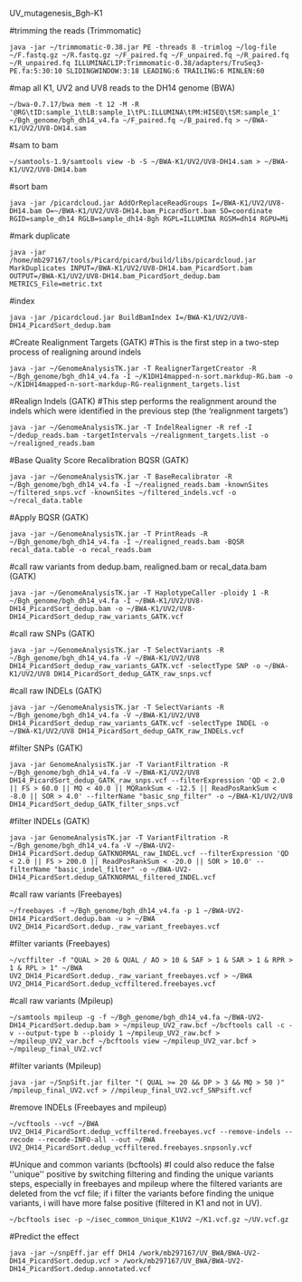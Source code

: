 UV_mutagenesis_Bgh-K1

#trimming the reads (Trimmomatic)

```
java -jar ~/trimmomatic-0.38.jar PE -threads 8 -trimlog ~/log-file ~/F.fastq.gz ~/R.fastq.gz ~/F_paired.fq ~/F_unpaired.fq ~/R_paired.fq ~/R_unpaired.fq ILLUMINACLIP:Trimmomatic-0.38/adapters/TruSeq3-PE.fa:5:30:10 SLIDINGWINDOW:3:18 LEADING:6 TRAILING:6 MINLEN:60
```
#map all K1, UV2 and UV8 reads to the DH14 genome (BWA)
```
~/bwa-0.7.17/bwa mem -t 12 -M -R '@RG\tID:sample_1\tLB:sample_1\tPL:ILLUMINA\tPM:HISEQ\tSM:sample_1' ~/Bgh_genome/bgh_dh14_v4.fa ~/F_paired.fq ~/B_paired.fq > ~/BWA-K1/UV2/UV8-DH14.sam
```
#sam to bam
```
~/samtools-1.9/samtools view -b -S ~/BWA-K1/UV2/UV8-DH14.sam > ~/BWA-K1/UV2/UV8-DH14.bam
```
#sort bam
```
java -jar /picardcloud.jar AddOrReplaceReadGroups I=/BWA-K1/UV2/UV8-DH14.bam O=~/BWA-K1/UV2/UV8-DH14.bam_PicardSort.bam SO=coordinate RGID=sample_dh14 RGLB=sample_dh14-Bgh RGPL=ILLUMINA RGSM=dh14 RGPU=Mi
```
#mark duplicate
```
java -jar /home/mb297167/tools/Picard/picard/build/libs/picardcloud.jar MarkDuplicates INPUT=/BWA-K1/UV2/UV8-DH14.bam_PicardSort.bam OUTPUT=/BWA-K1/UV2/UV8-DH14.bam_PicardSort_dedup.bam METRICS_File=metric.txt
```
#index
```
java -jar /picardcloud.jar BuildBamIndex I=/BWA-K1/UV2/UV8-DH14_PicardSort_dedup.bam
```
#Create Realignment Targets (GATK) #This is the first step in a two-step process of realigning around indels

```
java -jar ~/GenomeAnalysisTK.jar -T RealignerTargetCreator -R ~/Bgh_genome/bgh_dh14_v4.fa -I ~/K1DH14mapped-n-sort.markdup-RG.bam -o ~/K1DH14mapped-n-sort-markdup-RG-realignment_targets.list
```
#Realign Indels (GATK) #This step performs the realignment around the indels which were identified in the previous step (the ‘realignment targets’)
```
java -jar ~/GenomeAnalysisTK.jar -T IndelRealigner -R ref -I ~/dedup_reads.bam -targetIntervals ~/realignment_targets.list -o ~/realigned_reads.bam
```
#Base Quality Score Recalibration BQSR (GATK)
```
java -jar ~/GenomeAnalysisTK.jar -T BaseRecalibrator -R ~/Bgh_genome/bgh_dh14_v4.fa -I ~/realigned_reads.bam -knownSites ~/filtered_snps.vcf -knownSites ~/filtered_indels.vcf -o ~/recal_data.table
```
#Apply BQSR (GATK)
```
java -jar ~/GenomeAnalysisTK.jar -T PrintReads -R ~/Bgh_genome/bgh_dh14_v4.fa -I ~/realigned_reads.bam -BQSR recal_data.table -o recal_reads.bam
```
#call raw variants from dedup.bam, realigned.bam or recal_data.bam (GATK)
```
java -jar ~/GenomeAnalysisTK.jar -T HaplotypeCaller -ploidy 1 -R ~/Bgh_genome/bgh_dh14_v4.fa -I ~/BWA-K1/UV2/UV8-DH14_PicardSort_dedup.bam -o ~/BWA-K1/UV2/UV8-DH14_PicardSort_dedup_raw_variants_GATK.vcf
```
#call raw SNPs (GATK)
```
java -jar ~/GenomeAnalysisTK.jar -T SelectVariants -R ~/Bgh_genome/bgh_dh14_v4.fa -V ~/BWA-K1/UV2/UV8 DH14_PicardSort_dedup_raw_variants_GATK.vcf -selectType SNP -o ~/BWA-K1/UV2/UV8 DH14_PicardSort_dedup_GATK_raw_snps.vcf
```
#call raw INDELs (GATK)
```
java -jar ~/GenomeAnalysisTK.jar -T SelectVariants -R ~/Bgh_genome/bgh_dh14_v4.fa -V ~/BWA-K1/UV2/UV8 DH14_PicardSort_dedup_raw_variants_GATK.vcf -selectType INDEL -o ~/BWA-K1/UV2/UV8 DH14_PicardSort_dedup_GATK_raw_INDELs.vcf
```
#filter SNPs (GATK)
```
java -jar GenomeAnalysisTK.jar -T VariantFiltration -R ~/Bgh_genome/bgh_dh14_v4.fa -V ~/BWA-K1/UV2/UV8 DH14_PicardSort_dedup_GATK_raw_snps.vcf --filterExpression 'QD < 2.0 || FS > 60.0 || MQ < 40.0 || MQRankSum < -12.5 || ReadPosRankSum < -8.0 || SOR > 4.0' --filterName "basic_snp_filter" -o ~/BWA-K1/UV2/UV8 DH14_PicardSort_dedup_GATK_filter_snps.vcf
```
#filter INDELs (GATK)
```
java -jar GenomeAnalysisTK.jar -T VariantFiltration -R ~/Bgh_genome/bgh_dh14_v4.fa -V ~/BWA-UV2-DH14_PicardSort.dedup_GATKNORMAL_raw_INDEL.vcf --filterExpression 'QD < 2.0 || FS > 200.0 || ReadPosRankSum < -20.0 || SOR > 10.0' --filterName "basic_indel_filter" -o ~/BWA-UV2-DH14_PicardSort.dedup_GATKNORMAL_filtered_INDEL.vcf
```
#call raw variants (Freebayes)
```
~/freebayes -f ~/Bgh_genome/bgh_dh14_v4.fa -p 1 ~/BWA-UV2-DH14_PicardSort.dedup.bam -u > ~/BWA UV2_DH14_PicardSort.dedup._raw_variant_freebayes.vcf
```
#filter variants (Freebayes)
```
~/vcffilter -f "QUAL > 20 & QUAL / AO > 10 & SAF > 1 & SAR > 1 & RPR > 1 & RPL > 1" ~/BWA UV2_DH14_PicardSort.dedup._raw_variant_freebayes.vcf > ~/BWA UV2_DH14_PicardSort.dedup_vcffiltered.freebayes.vcf
```
#call raw variants (Mpileup)
```
~/samtools mpileup -g -f ~/Bgh_genome/bgh_dh14_v4.fa ~/BWA-UV2-DH14_PicardSort.dedup.bam > ~/mpileup_UV2_raw.bcf ~/bcftools call -c -v --output-type b --ploidy 1 ~/mpileup_UV2_raw.bcf > ~/mpileup_UV2_var.bcf ~/bcftools view ~/mpileup_UV2_var.bcf > ~/mpileup_final_UV2.vcf
```
#filter variants (Mpileup)
```
java -jar ~/SnpSift.jar filter "( QUAL >= 20 && DP > 3 && MQ > 50 )" /mpileup_final_UV2.vcf > //mpileup_final_UV2.vcf_SNPsift.vcf
```
#remove INDELs (Freebayes and mpileup)
```
~/vcftools --vcf ~/BWA UV2_DH14_PicardSort.dedup_vcffiltered.freebayes.vcf --remove-indels --recode --recode-INFO-all --out ~/BWA UV2_DH14_PicardSort.dedup_vcffiltered.freebayes.snpsonly.vcf
```
#Unique and common variants (bcftools) #I could also reduce the false ''unique'' positive by switching filtering and finding the unique variants steps, especially in freebayes and mpileup where the filtered variants are deleted from the vcf file; if i filter the variants before finding the unique variants, i will have more false positive (filtered in K1 and not in UV).
```
~/bcftools isec -p ~/isec_common_Unique_K1UV2 ~/K1.vcf.gz ~/UV.vcf.gz
```
#Predict the effect
```
java -jar ~/snpEff.jar eff DH14 /work/mb297167/UV_BWA/BWA-UV2-DH14_PicardSort.dedup.vcf > /work/mb297167/UV_BWA/BWA-UV2-DH14_PicardSort.dedup.annotated.vcf
```
